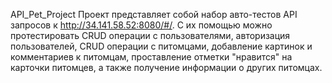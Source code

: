 API_Pet_Project
Проект представляет собой набор авто-тестов API запросов к http://34.141.58.52:8080/#/.
С их помощью можно протестировать CRUD операции с пользователями,
авторизация пользователей, CRUD операции с питомцами, добавление картинок и комментариев к питомцам, 
проставление отметки "нравится" на карточки питомцев,
а также получение информации о других питомцах.
